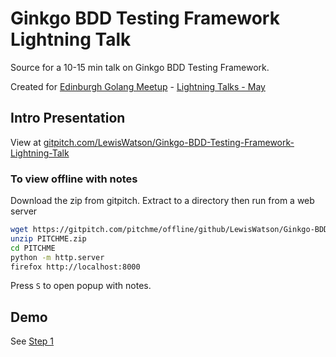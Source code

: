 # Ginkgo BDD Testing Framework Lightning Talk

Source for a 10-15 min talk on Ginkgo BDD Testing Framework.

Created for [Edinburgh Golang Meetup](https://www.meetup.com/Edinburgh-Golang-meetup) - [Lightning Talks - May](https://www.meetup.com/Edinburgh-Golang-meetup/events/239797718/)

## Intro Presentation

View at [gitpitch.com/LewisWatson/Ginkgo-BDD-Testing-Framework-Lightning-Talk](https://gitpitch.com/LewisWatson/Ginkgo-BDD-Testing-Framework-Lightning-Talk)

### To view offline with notes

Download the zip from gitpitch. Extract to a directory then run from a web server

```bash
wget https://gitpitch.com/pitchme/offline/github/LewisWatson/Ginkgo-BDD-Testing-Framework-Lightning-Talk/master/white/PITCHME.zip
unzip PITCHME.zip
cd PITCHME
python -m http.server
firefox http://localhost:8000
```

Press `S` to open popup with notes.

## Demo

See [Step 1](step1/)

